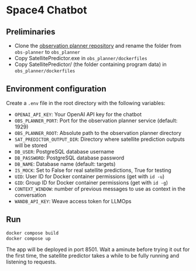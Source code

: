 # Space4 Chatbot

## Preliminaries

- Clone the [observation planner repository](https://github.com/UArizonaSpace4/obs-planner/tree/victor) and rename the folder from `obs-planner` to `obs_planner`
- Copy SatellitePredictor.exe in `obs_planner/dockerfiles`
- Copy SatellitePredictor/ (the folder containing program data) in `obs_planner/dockerfiles`

## Environment configuration

Create a `.env` file in the root directory with the following variables:

- `OPENAI_API_KEY`: Your OpenAI API key for the chatbot
- `OBS_PLANNER_PORT`: Port for the observation planner service (default: 1929)
- `OBS_PLANNER_ROOT`: Absolute path to the observation planner directory
- `SAT_PREDICTOR_OUTPUT_DIR`: Directory where satellite prediction outputs will be stored
- `DB_USER`: PostgreSQL database username
- `DB_PASSWORD`: PostgreSQL database password  
- `DB_NAME`: Database name (default: targets)
- `IS_MOCK`: Set to False for real satellite predictions, True for testing
- `UID`: User ID for Docker container permissions (get with `id -u`)
- `GID`: Group ID for Docker container permissions (get with `id -g`)
- `CONTEXT_WINDOW`: number of previous messages to use as context in the conversation
- `WANDB_API_KEY`: Weave access token for LLMOps

## Run

```sh
docker compose build
docker compose up
```

The app will be deployed in port 8501. Wait a aminute before trying it out for the first time,
the satellite predictor takes a while to be fully running and listening to requests.